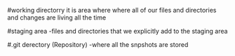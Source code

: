 #working directorry 
it is area where where all of our files and directories and changes are living all the time 

#staging area
-files and directories that we explicitly add to the staging area

#.git derectory 
 (Repository)
 -where all the snpshots are stored 

